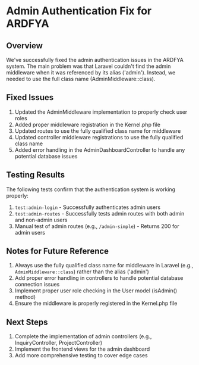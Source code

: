 # Admin Authentication Fix for ARDFYA

## Overview

We've successfully fixed the admin authentication issues in the ARDFYA system. The main problem was that Laravel couldn't find the admin middleware when it was referenced by its alias ('admin'). Instead, we needed to use the full class name (AdminMiddleware::class).

## Fixed Issues

1. Updated the AdminMiddleware implementation to properly check user roles
2. Added proper middleware registration in the Kernel.php file
3. Updated routes to use the fully qualified class name for middleware
4. Updated controller middleware registrations to use the fully qualified class name
5. Added error handling in the AdminDashboardController to handle any potential database issues

## Testing Results

The following tests confirm that the authentication system is working properly:

1. `test:admin-login` - Successfully authenticates admin users
2. `test:admin-routes` - Successfully tests admin routes with both admin and non-admin users
3. Manual test of admin routes (e.g., `/admin-simple`) - Returns 200 for admin users

## Notes for Future Reference

1. Always use the fully qualified class name for middleware in Laravel (e.g., `AdminMiddleware::class`) rather than the alias ('admin')
2. Add proper error handling in controllers to handle potential database connection issues
3. Implement proper user role checking in the User model (isAdmin() method)
4. Ensure the middleware is properly registered in the Kernel.php file

## Next Steps

1. Complete the implementation of admin controllers (e.g., InquiryController, ProjectController)
2. Implement the frontend views for the admin dashboard
3. Add more comprehensive testing to cover edge cases 